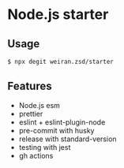 # Node.js starter

## Usage

```bash
$ npx degit weiran.zsd/starter
```

## Features

* Node.js esm
* prettier
* eslint + eslint-plugin-node
* pre-commit with husky
* release with standard-version
* testing with jest
* gh actions
